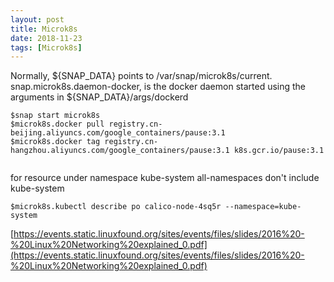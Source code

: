 ```yaml
---
layout: post
title: Microk8s
date: 2018-11-23
tags: [Microk8s]
---
```




Normally, ${SNAP_DATA} points to /var/snap/microk8s/current.
snap.microk8s.daemon-docker, is the docker daemon started using the arguments in ${SNAP_DATA}/args/dockerd


```
$snap start microk8s
$microk8s.docker pull registry.cn-beijing.aliyuncs.com/google_containers/pause:3.1
$microk8s.docker tag registry.cn-hangzhou.aliyuncs.com/google_containers/pause:3.1 k8s.gcr.io/pause:3.1


```

for resource under namespace kube-system
all-namespaces don't include kube-system

```
$microk8s.kubectl describe po calico-node-4sq5r --namespace=kube-system

```



[https://events.static.linuxfound.org/sites/events/files/slides/2016%20-%20Linux%20Networking%20explained_0.pdf](https://events.static.linuxfound.org/sites/events/files/slides/2016%20-%20Linux%20Networking%20explained_0.pdf)



